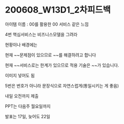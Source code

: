 # 200608_W13D1_2차피드백



아이템 이름 : 00를 활용한 00 서비스 같은 느낌



4번 핵심서비스는 비즈니스모델을 그려라



현황이나 배경에는

현재 ~~문제점이 있으므로 ~~를 해결하려고 합니다

현재 ~~서비스로는 한계가 있으므로 적용 기술은 ~~가 있습니다.



이미지 넣어도 됨



5번은 번호가 아니라 문장식으로 자연스럽게(통일시키는 게 좋음)



내일 오전까지 제출





PPT는 다음주 월요일까지

발표는 17일, 늦어도 22일